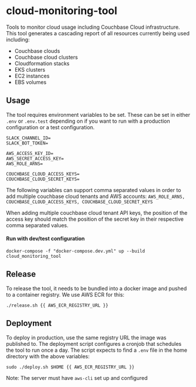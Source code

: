 # cloud-monitoring-tool
Tools to monitor cloud usage including Couchbase Cloud infrastructure. This tool generates a cascading report of all 
resources currently being used including:

- Couchbase clouds
- Couchbase cloud clusters
- Cloudformation stacks
- EKS clusters
- EC2 instances
- EBS volumes

## Usage
The tool requires environment variables to be set. These can be set in either `.env` or `.env.test` depending on if you 
want to run with a production configuration or a test configuration.

```
SLACK_CHANNEL_ID=
SLACK_BOT_TOKEN=

AWS_ACCESS_KEY_ID=
AWS_SECRET_ACCESS_KEY=
AWS_ROLE_ARNS=

COUCHBASE_CLOUD_ACCESS_KEYS=
COUCHBASE_CLOUD_SECRET_KEYS=
```

The following variables can support comma separated values in order to add multiple couchbase cloud tenants and AWS 
accounts: `AWS_ROLE_ARNS, COUCHBASE_CLOUD_ACCESS_KEYS, COUCHBASE_CLOUD_SECRET_KEYS`

When adding multiple couchbase cloud tenant API keys, the position of the access key should match the position of the
secret key in their respective comma separated values.

#### Run with dev/test configuration
`docker-compose -f "docker-compose.dev.yml" up --build cloud_monitoring_tool`

## Release
To release the tool, it needs to be bundled into a docker image and pushed to a container registry. We use AWS ECR for this:

`./release.sh {{ AWS_ECR_REGISTRY_URL }}`

## Deployment
To deploy in production, use the same registry URL the image was published to. The deployment script configures a cronjob
that schedules the tool to run once a day. The script expects to find a `.env` file in the home directory with the above
variables:

`sudo ./deploy.sh $HOME {{ AWS_ECR_REGISTRY_URL }}`

Note: The server must have `aws-cli` set up and configured
